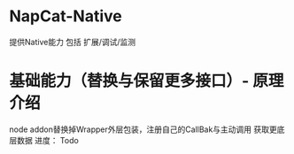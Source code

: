 # NapCat-Native
提供Native能力 包括 扩展/调试/监测

# 基础能力（替换与保留更多接口）- 原理介绍
node addon替换掉Wrapper外层包装，注册自己的CallBak与主动调用 获取更底层数据
进度： Todo
